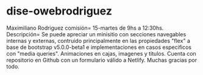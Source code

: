 # dise-owebrodriguez
Maximiliano Rodriguez
comisión= 15-martes de 9hs a 12:30hs.
Descripción= Se puede apreciar un minisitio con secciones navegables internas y externas, 
contruido principalmente en las propiedades "flex" a base de bootstrap v5.0.0-beta1 e implementaciones
en casos especificos con "media queries". 
Animaciones en cajas, imagenes y titulos.
Cuenta con repositorio en Github con un formulario válido a Netlify.
Muchas gracias por todo.

